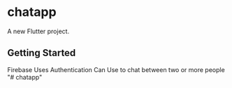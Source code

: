 # chatapp

A new Flutter project.

## Getting Started
Firebase Uses 
Authentication
Can Use to chat between two or more people 
"# chatapp" 
